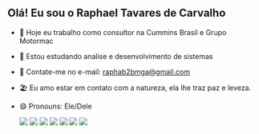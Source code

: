 ## Olá! Eu sou o Raphael Tavares de Carvalho 


- 🔭 Hoje eu trabalho como consultor na Cummins Brasil e Grupo Motormac 
- 🌱 Estou estudando analise e desenvolvimento de sistemas 
- 👯 Contate-me no e-mail: raphab2bmga@gmail.com
- 🏖️ Eu amo estar em contato com a natureza, ela lhe traz paz e leveza. 
- 😄 Pronouns: Ele/Dele

  <div> 
  
  <a href="https://www.instagram.com/raphiuskss/" target="_blank"><img src="https://img.shields.io/badge/-Instagram-%23E4405F?style=for-the-badge&logo=instagram&logoColor=white" target="_blank"></a>
 	<a href="https://www.twitch.tv/raphiusks" target="_blank"><img src="https://img.shields.io/badge/Twitch-9146FF?style=for-the-badge&logo=twitch&logoColor=white" target="_blank"></a>
 <a href="https://discord.com/channels/@me" target="_blank"><img src="https://img.shields.io/badge/Discord-7289DA?style=for-the-badge&logo=discord&logoColor=white" target="_blank"></a> 
  <a href = "mailto:raphab2bmga@gmail.com"><img src="https://img.shields.io/badge/Gmail-D14836?style=for-the-badge&logo=gmail&logoColor=white"></a>
  <a href="https://www.linkedin.com/in/raphael-tavares-0ba831192/" target="_blank"><img src="https://img.shields.io/badge/-LinkedIn-%230077B5?style=for-the-badge&logo=linkedin&logoColor=white" target="_blank"></a> 
  <a href = "https://www.tiktok.com/@raphiusks" target=" _blank"><img src="https://img.shields.io/badge/TikTok-000000?style=for-the-badge&logo=tiktok&logoColor=white" target=" _blank"></a>
  <a href = "https://id.sonyentertainmentnetwork.com/id/management_ca/?gated=true&pr_referer=cam&ui=pr&entry=psn_profile&cid=6a2b2d71-d30e-4a61-9105-38943e53e081#/p/psn_profile/list?state=cam_e0a76476f5ea6518f98fbcf64308502f&cid=6a2b2d71-d30e-4a61-9105-38943e53e081&entry=psn_profile" target="_blank"><img src="https://img.shields.io/badge/PlayStation-003791?style=for-the-badge&logo=playstation&logoColor=white" target=" _blank"></a> 
</div>
